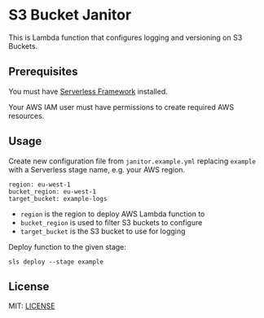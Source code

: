 # S3 Bucket Janitor

This is Lambda function that configures logging and versioning on S3 Buckets.

## Prerequisites

You must have [Serverless Framework](https://serverless.com/) installed.

Your AWS IAM user must have permissions to create required AWS resources.

## Usage

Create new configuration file from `janitor.example.yml` replacing `example` with a Serverless stage name, e.g. your AWS region.

```
region: eu-west-1
bucket_region: eu-west-1
target_bucket: example-logs
```

- `region` is the region to deploy AWS Lambda function to
- `bucket_region` is used to filter S3 buckets to configure
- `target_bucket` is the S3 bucket to use for logging

Deploy function to the given stage:

```
sls deploy --stage example
```

## License

MIT: [LICENSE](LICENSE.txt)